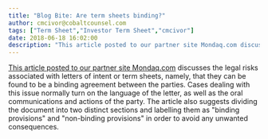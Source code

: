 ```yaml
---
title: "Blog Bite: Are term sheets binding?"
author: cmcivor@cobaltcounsel.com
tags: ["Term Sheet","Investor Term Sheet","cmcivor"]
date: 2018-06-18 16:02:00
description: "This article posted to our partner site Mondaq.com discusses the legal risks associated with letters of intent or term sheets, namely, that they can be found to be a binding agreement between the pa..."
---
```


[This article posted to our partner site Mondaq.com](http://www.mondaq.com/unitedstates/x/13551/PreAcquisition+Agreements+In+Mergers+And+Acquisitions) discusses the legal risks associated with letters of intent or term sheets, namely, that they can be found to be a binding agreement between the parties. Cases dealing with this issue normally turn on the language of the letter, as well as the oral communications and actions of the party. The article also suggests dividing the document into two distinct sections and labelling them as "binding provisions" and "non-binding provisions" in order to avoid any unwanted consequences.